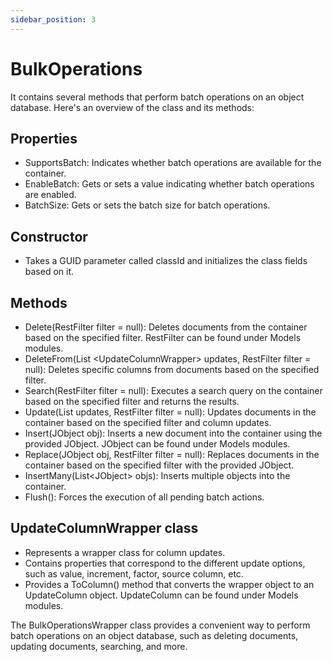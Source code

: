 ```yaml
---
sidebar_position: 3
---
```

# BulkOperations

It contains several methods that perform batch operations on an object database. Here's an overview of the class and its methods:

## Properties

- SupportsBatch: Indicates whether batch operations are available for the container.
- EnableBatch: Gets or sets a value indicating whether batch operations are enabled.
- BatchSize: Gets or sets the batch size for batch operations.

## Constructor

- Takes a GUID parameter called classId and initializes the class fields based on it.

## Methods

- Delete(RestFilter filter = null): Deletes documents from the container based on the specified filter. RestFilter can be found under Models modules.
- DeleteFrom(List &lt;UpdateColumnWrapper&gt; updates, RestFilter filter = null): Deletes specific columns from documents based on the specified filter.
- Search(RestFilter filter = null): Executes a search query on the container based on the specified filter and returns the results.
- Update(List updates, RestFilter filter = null): Updates documents in the container based on the specified filter and column updates.
- Insert(JObject obj): Inserts a new document into the container using the provided JObject.  JObject can be found under Models modules.
- Replace(JObject obj, RestFilter filter = null): Replaces documents in the container based on the specified filter with the provided JObject.
- InsertMany(List&lt;JObject&gt; objs): Inserts multiple objects into the container.
- Flush(): Forces the execution of all pending batch actions.

## UpdateColumnWrapper class

- Represents a wrapper class for column updates.
- Contains properties that correspond to the different update options, such as value, increment, factor, source column, etc.
- Provides a ToColumn() method that converts the wrapper object to an UpdateColumn object. UpdateColumn can be found under Models modules.

The BulkOperationsWrapper class provides a convenient way to perform batch operations on an object database, such as deleting documents, updating documents, searching, and more.
